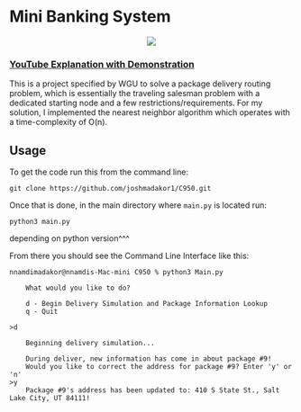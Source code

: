 # Mini Banking System


<p align="center">
<img src="https://imgur.com/2P2PyTL" />
</p>

### [YouTube Explanation with Demonstration](https://youtu.be/lHeVDmgpKy4)

This is a project specified by WGU to solve a package delivery routing problem, which is essentially the traveling salesman problem with a dedicated starting node and a few restrictions/requirements. For my solution, I implemented the nearest neighbor algorithm which operates with a time-complexity of O(n).

## Usage

To get the code run this from the command line:

```commandline
git clone https://github.com/joshmadakor1/C950.git
```

Once that is done, in the main directory where `main.py` is located run:

```commandline
python3 main.py
```

depending on python version^^^

From there you should see the Command Line Interface like this:

```commandline
nnamdimadakor@nnamdis-Mac-mini C950 % python3 Main.py

	What would you like to do?

	d - Begin Delivery Simulation and Package Information Lookup
	q - Quit

>d

	Beginning delivery simulation...

	During deliver, new information has come in about package #9!
	Would you like to correct the address for package #9? Enter 'y' or 'n'
>y
	Package #9's address has been updated to: 410 S State St., Salt Lake City, UT 84111!


